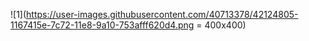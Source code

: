 ![1](https://user-images.githubusercontent.com/40713378/42124805-1167415e-7c72-11e8-9a10-753afff620d4.png = 400x400)

